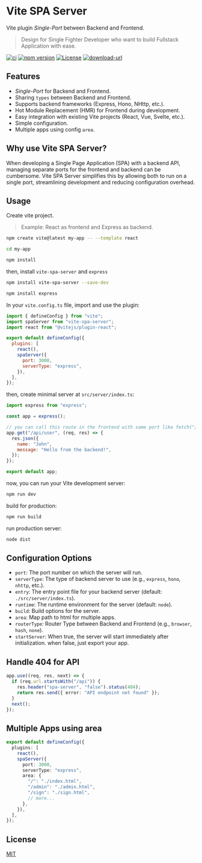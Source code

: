 # Vite SPA Server

Vite plugin <i>Single-Port</i> between Backend and Frontend.

> Design for Single Fighter Developer who want to build Fullstack Application with ease.

[![ci](https://img.shields.io/github/actions/workflow/status/herudi/vite-spa-server/ci.yml?branch=master)](https://github.com/herudi/vite-spa-server)
[![npm version](https://img.shields.io/badge/npm-0.0.8-blue.svg)](https://npmjs.org/package/vite-spa-server)
[![License](https://img.shields.io/:license-mit-blue.svg)](http://badges.mit-license.org)
[![download-url](https://img.shields.io/npm/dm/vite-spa-server.svg)](https://npmjs.org/package/vite-spa-server)

## Features

- <i>Single-Port</i> for Backend and Frontend.
- Sharing `types` between Backend and Frontend.
- Supports backend frameworks (Express, Hono, NHttp, etc.).
- Hot Module Replacement (HMR) for Frontend during development.
- Easy integration with existing Vite projects (React, Vue, Svelte, etc.).
- Simple configuration.
- Multiple apps using config `area`.

## Why use Vite SPA Server?

When developing a Single Page Application (SPA) with a backend API, managing separate ports for the frontend and backend can be cumbersome. Vite SPA Server simplifies this by allowing both to run on a single port, streamlining development and reducing configuration overhead.

## Usage

Create vite project.

> Example: React as frontend and Express as backend.

```bash
npm create vite@latest my-app -- --template react

cd my-app

npm install
```

then, install `vite-spa-server` and `express`

```bash
npm install vite-spa-server --save-dev

npm install express
```

In your `vite.config.ts` file, import and use the plugin:

```javascript
import { defineConfig } from "vite";
import spaServer from "vite-spa-server";
import react from "@vitejs/plugin-react";

export default defineConfig({
  plugins: [
    react(),
    spaServer({
      port: 3000,
      serverType: "express",
    }),
  ],
});
```

then, create minimal server at `src/server/index.ts`:

```javascript
import express from "express";

const app = express();

// you can call this route in the frontend with same port like fetch("/api/user").
app.get("/api/user", (req, res) => {
  res.json({
    name: "John",
    message: "Hello from the backend!",
  });
});

export default app;
```

now, you can run your Vite development server:

```bash
npm run dev
```

build for production:

```bash
npm run build
```

run production server:

```bash
node dist
```

## Configuration Options

- `port`: The port number on which the server will run.
- `serverType`: The type of backend server to use (e.g., `express`, `hono`, `nhttp`, etc.).
- `entry`: The entry point file for your backend server (default: `./src/server/index.ts`).
- `runtime`: The runtime environment for the server (default: `node`).
- `build`: Build options for the server.
- `area`: Map path to html for multiple apps.
- `routerType`: Router Type between Backend and Frontend (e.g., `browser`, `hash`, `none`).
- `startServer`: When true, the server will start immediately after initialization. when false, just export your app.

## Handle 404 for API

```ts
app.use((req, res, next) => {
  if (req.url.startsWith("/api")) {
    res.header("spa-server", "false").status(404);
    return res.send({ error: "API endpoint not found" });
  }
  next();
});
```

## Multiple Apps using area

```ts
export default defineConfig({
  plugins: [
    react(),
    spaServer({
      port: 3000,
      serverType: "express",
      area: {
        "/": "./index.html",
        "/admin": "./admin.html",
        "/sign": "./sign.html",
        // more...
      },
    }),
  ],
});
```

## License

[MIT](LICENSE)
